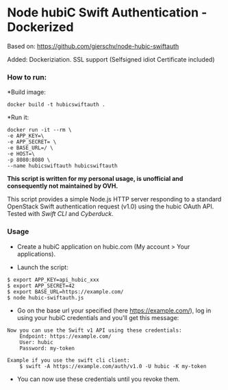 # Node hubiC Swift Authentication - Dockerized


Based on: https://github.com/gierschv/node-hubic-swiftauth

Added:
Dockeriziation. 
SSL support (Selfsigned idiot Certificate included)

### How to run:
*Build image:
```
docker build -t hubicswiftauth .
```

*Run it:
```
docker run -it --rm \
-e APP_KEY=\
-e APP_SECRET= \
-e BASE_URL=/ \
-e HOST=\
-p 8080:8080 \
--name hubicswiftauth hubicswiftauth
```



**This script is written for my personal usage, is unofficial and consequently
not maintained by OVH.**

This script provides a simple Node.js HTTP server responding to a standard
OpenStack Swift authentication request (v1.0) using the hubic OAuth API.
Tested with *Swift CLI* and *Cyberduck*.

### Usage

*  Create a hubiC application on hubic.com (My account > Your applications).

* Launch the script:
```
$ export APP_KEY=api_hubic_xxx
$ export APP_SECRET=42
$ export BASE_URL=https://example.com/
$ node hubic-swiftauth.js
```

* Go on the base url your specified (here https://example.com/), log in using
your hubiC credentials and you'll get this message:

```
Now you can use the Swift v1 API using these credentials:
	Endpoint: https://example.com/
	User: hubic
	Password: my-token

Example if you use the swift cli client:
	$ swift -A https://example.com/auth/v1.0 -U hubic -K my-token
```

* You can now use these credentials until you revoke them.
